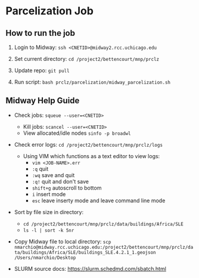 # Parcelization Job #

## How to run the job ##

1. Login to Midway: `ssh <CNETID>@midway2.rcc.uchicago.edu` 

2. Set current directory: `cd /project2/bettencourt/mnp/prclz`

2. Update repo: `git pull`

3. Run script: `bash prclz/parcelization/midway_parcelization.sh`

## Midway Help Guide ##

* Check jobs: `squeue --user=<CNETID>` 
    * Kill jobs: `scancel --user=<CNETID>`
    * View allocated/idle nodes `sinfo -p broadwl`

* Check error logs: `cd /project2/bettencourt/mnp/prclz/logs`
    * Using VIM which functions as a text editor to view logs:
      * `vim <JOB-NAME>.err`
      * `:q` quit
      * `:wq` save and quit
      * `:q!` quit and don't save
      * `shift+g` autoscroll to bottom
      * `i` insert mode
      * `esc` leave inserty mode and leave command line mode

* Sort by file size in directory:
    * `cd /project2/bettencourt/mnp/prclz/data/buildings/Africa/SLE`
    * `ls -l | sort -k 5nr`

* Copy Midway file to local directory: `scp nmarchio@midway.rcc.uchicago.edu:/project2/bettencourt/mnp/prclz/data/buildings/Africa/SLE/buildings_SLE.4.2.1_1.geojson /Users/nmarchio/Desktop`


* SLURM source docs: https://slurm.schedmd.com/sbatch.html 


